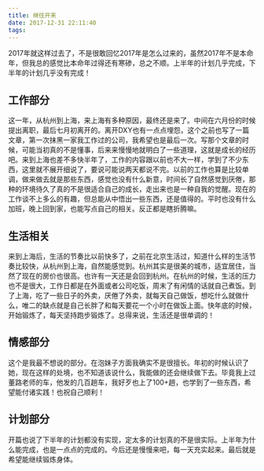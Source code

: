 ```yaml
---
title: 继往开来
date: 2017-12-31 22:11:40
tags: 
---
```


2017年就这样过去了，不是很敢回忆2017年是怎么过来的，虽然2017年不是本命年，但我总的感觉比本命年过得还有寒碜，总之不顺。上半年的计划几乎完成，下半年的计划几乎没有完成！

## 工作部分

这一年，从杭州到上海，来上海有多种原因，最终还是来了。中间在六月份的时候提出离职，最后七月初离开的。离开DXY也有一点点埋怨，这个之前也写了一篇文章，第一次抹黑一家我工作过的公司，我希望也是最后一次。写那个文章的时候，可能当初真的不是懂事，后来来慢慢地就明白了一些道理，这就是成长的经历吧。来到上海也差不多快半年了，工作的内容跟以前也不大一样，学到了不少东西，这里就不展开细说了，要说可能说两天都说不完。以前的工作也算是比较单调，做来做去就是那些东西，感觉也没有什么新意，时间长了自然感觉到厌倦，那种的环境待久了真的不是很适合自己的成长，走出来也是一种自我的觉醒。现在的工作谈不上多么的有趣，但总能从中悟出一些东西，还是值得的。平时也没有什么加班，晚上回到家，也能写点自己的相关。反正都是瞎折腾嘛。


## 生活相关

来到上海后，生活的节奏比以前快多了，之前在北京生活过，知道什么样的生活节奏比较快，从杭州到上海，自然能感觉到。杭州其实是很美的城市，适宜居住，当然了现在的房价也很高。也许有一天还是会回到杭州。在杭州的时候，生活的压力也不是很大，工作日都是在外面或者公司吃饭，周末了有闲情的话就自己煮饭。到了上海，吃了一些日子的外卖，厌倦了外卖，就每天自己做饭，想吃什么就做什么，唯二的缺点就是自己长胖了和每天要花一个小时在做饭上面。快年底的时候，开始锻炼了，每天坚持跑步锻炼了。总得来说，生活还是很单调的！

## 情感部分

这个是我最不想说的部分。在泡妹子方面我确实不是很擅长。年初的时候认识了她，现在这样的处境，也不知道该说什么，我能做的还会继续做下去。毕竟我上过董路老师的车，他发的几百趟车，我好歹也上了100+趟，也学到了一些东西，希望能付诸实践！也祝自己顺利！


## 计划部分

开篇也说了下半年的计划都没有实现，定太多的计划真的不是很实际。上半年为什么能完成，也是一点点的完成的。今后还是慢慢来吧，每一天充实起来。最后就是希望能继续锻炼身体。


